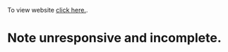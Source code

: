 To view website [click here.](https://jaedevtech.github.io/website-Portfolio/).
# Note unresponsive and incomplete.
